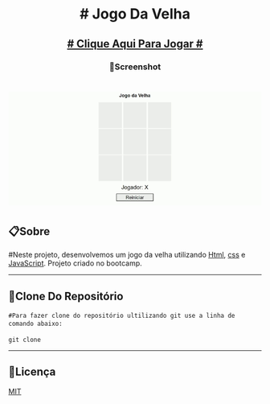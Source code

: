 <h1 align="center"># Jogo Da Velha </h1>

<h2 align="center"><a href=""># Clique Aqui Para Jogar #</a></h2>

<h3 align="center">📸Screenshot</h3>
<p>
<h1 align="center"><img src="img/jogo-da-velha.gif"></h1>

## 📋**Sobre**

#Neste projeto, desenvolvemos um jogo da velha utilizando [Html](https://developer.mozilla.org/pt-BR/docs/Web/), [css](https://developer.mozilla.org/pt-BR/docs/Web/CSS) e [JavaScript](https://developer.mozilla.org/pt-BR/docs/Web/JavaScript). Projeto criado no bootcamp.

---

## 💾**Clone Do Repositório**

```
#Para fazer clone do repositório ultilizando git use a linha de comando abaixo:

git clone

```

---

## 📝**Licença**

[MIT]()
